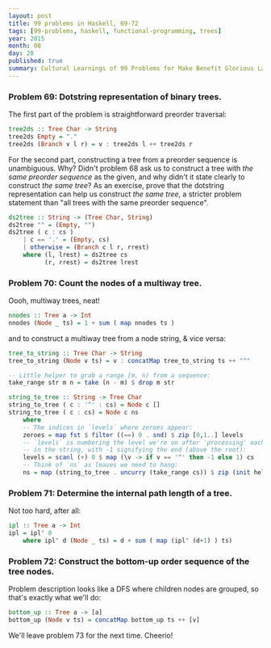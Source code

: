 ```yaml
---
layout: post
title: 99 problems in Haskell, 69-72
tags: [99-problems, haskell, functional-programming, trees]
year: 2015
month: 08
day: 20
published: true
summary: Cultural Learnings of 99 Problems for Make Benefit Glorious Language of Haskell
---
```


### Problem 69: Dotstring representation of binary trees.

The first part of the problem is straightforward preorder traversal:

```haskell
tree2ds :: Tree Char -> String
tree2ds Empty = "."
tree2ds (Branch v l r) = v : tree2ds l ++ tree2ds r
```

For the second part, constructing a tree from a preorder sequence is unambiguous. Why?
Didn't problem 68 ask us to construct a tree with _the same preorder sequence_ as the
given, and why didn't it state clearly to construct _the same tree_? As an exercise, prove
that the dotstring representation can help us construct _the same tree_, a stricter
problem statement than "all trees with the same preorder sequence".

```haskell
ds2tree :: String -> (Tree Char, String)
ds2tree "" = (Empty, "")
ds2tree ( c : cs )
    | c == '.' = (Empty, cs)
    | otherwise = (Branch c l r, rrest)
    where (l, lrest) = ds2tree cs
          (r, rrest) = ds2tree lrest

```

### Problem 70: Count the nodes of a multiway tree.

Oooh, multiway trees, neat!

```haskell
nnodes :: Tree a -> Int
nnodes (Node _ ts) = 1 + sum ( map nnodes ts )
```

and to construct a multiway tree from a node string, & vice versa:

```haskell
tree_to_string :: Tree Char -> String
tree_to_string (Node v ts) = v : concatMap tree_to_string ts ++ "^"

-- Little helper to grab a range [m, n) from a sequence:
take_range str m n = take (n - m) $ drop m str

string_to_tree :: String -> Tree Char
string_to_tree ( c : '^' : cs) = Node c []
string_to_tree ( c : cs) = Node c ns
    where
    -- The indices in `levels` where zeroes appear:
    zeroes = map fst $ filter ((==) 0 . snd) $ zip [0,1..] levels
    -- `levels` is numbering the level we're on after 'processing' each node
    -- in the string, with -1 signifying the end (above the root):
    levels = scanl (+) 0 $ map (\v -> if v == '^' then -1 else 1) cs
    -- Think of `ns` as leaves we need to hang:
    ns = map (string_to_tree . uncurry (take_range cs)) $ zip (init helper) (tail helper)
```

### Problem 71: Determine the internal path length of a tree.

Not too hard, after all:

```haskell
ipl :: Tree a -> Int
ipl = ipl' 0
    where ipl' d (Node _ ts) = d + sum ( map (ipl' (d+1) ) ts)
```

### Problem 72: Construct the bottom-up order sequence of the tree nodes.

Problem description looks like a DFS where children nodes are grouped, so that's exactly
what we'll do:

```haskell
bottom_up :: Tree a -> [a]
bottom_up (Node v ts) = concatMap bottom_up ts ++ [v]
```

We'll leave problem 73 for the next time. Cheerio!
